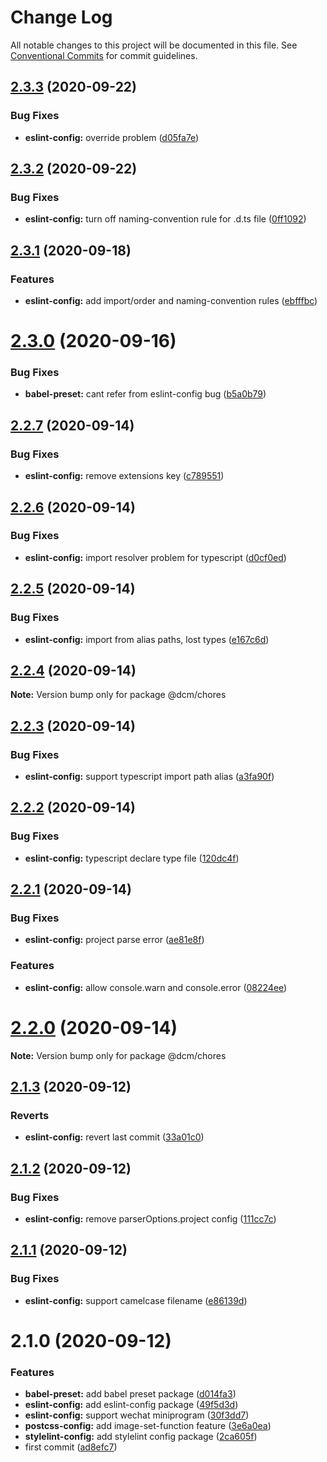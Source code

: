 # Change Log

All notable changes to this project will be documented in this file.
See [Conventional Commits](https://conventionalcommits.org) for commit guidelines.

## [2.3.3](https://github.com/dcmhub/chores/compare/v2.3.2...v2.3.3) (2020-09-22)


### Bug Fixes

* **eslint-config:** override problem ([d05fa7e](https://github.com/dcmhub/chores/commit/d05fa7ebbd454caeeeeb47167a39d92f9e7877c9))





## [2.3.2](https://github.com/dcmhub/chores/compare/v2.3.1...v2.3.2) (2020-09-22)


### Bug Fixes

* **eslint-config:** turn off naming-convention rule for .d.ts file ([0ff1092](https://github.com/dcmhub/chores/commit/0ff10921d83a3042a7dac6e7fbc6784f6f110c48))





## [2.3.1](https://github.com/dcmhub/chores/compare/v2.3.0...v2.3.1) (2020-09-18)


### Features

* **eslint-config:** add import/order and naming-convention rules ([ebfffbc](https://github.com/dcmhub/chores/commit/ebfffbc01752056523b18f3bc5fcb4806eb88d58))





# [2.3.0](https://github.com/dcmhub/chores/compare/v2.2.7...v2.3.0) (2020-09-16)


### Bug Fixes

* **babel-preset:** cant refer from eslint-config bug ([b5a0b79](https://github.com/dcmhub/chores/commit/b5a0b797d5ff48a9af0ec70301cba60cc20bfaf1))





## [2.2.7](https://github.com/dcmhub/chores/compare/v2.2.6...v2.2.7) (2020-09-14)


### Bug Fixes

* **eslint-config:** remove extensions key ([c789551](https://github.com/dcmhub/chores/commit/c789551ab028df9c8d6eeccc879ddf8ca303498f))





## [2.2.6](https://github.com/dcmhub/chores/compare/v2.2.5...v2.2.6) (2020-09-14)


### Bug Fixes

* **eslint-config:** import resolver problem for typescript ([d0cf0ed](https://github.com/dcmhub/chores/commit/d0cf0ed2771b25e16962de8b44ac2e2ccd786d5e))





## [2.2.5](https://github.com/dcmhub/chores/compare/v2.2.4...v2.2.5) (2020-09-14)


### Bug Fixes

* **eslint-config:** import from alias paths, lost types ([e167c6d](https://github.com/dcmhub/chores/commit/e167c6d7fdabc5945610a2b18737a448ed55c49e))





## [2.2.4](https://github.com/dcmhub/chores/compare/v2.2.3...v2.2.4) (2020-09-14)

**Note:** Version bump only for package @dcm/chores





## [2.2.3](https://github.com/dcmhub/chores/compare/v2.2.2...v2.2.3) (2020-09-14)


### Bug Fixes

* **eslint-config:** support typescript import path alias ([a3fa90f](https://github.com/dcmhub/chores/commit/a3fa90f468cfa73227c5f3b2b3bf8e90ea5d572f))





## [2.2.2](https://github.com/dcmhub/chores/compare/v2.2.1...v2.2.2) (2020-09-14)


### Bug Fixes

* **eslint-config:** typescript declare type file ([120dc4f](https://github.com/dcmhub/chores/commit/120dc4f643a34d1cff1d7594be0220152100c225))





## [2.2.1](https://github.com/dcmhub/chores/compare/v2.2.0...v2.2.1) (2020-09-14)


### Bug Fixes

* **eslint-config:** project parse error ([ae81e8f](https://github.com/dcmhub/chores/commit/ae81e8f46850f6563d51567281ed4df8815d5009))


### Features

* **eslint-config:** allow console.warn and console.error ([08224ee](https://github.com/dcmhub/chores/commit/08224ee32f6f7ec26d5e549f516d0c22fbc53a9f))





# [2.2.0](https://github.com/dcmhub/chores/compare/v2.1.3...v2.2.0) (2020-09-14)

**Note:** Version bump only for package @dcm/chores





## [2.1.3](https://github.com/dcmhub/chores/compare/v2.1.2...v2.1.3) (2020-09-12)


### Reverts

* **eslint-config:** revert last commit ([33a01c0](https://github.com/dcmhub/chores/commit/33a01c0df0502f2ea04681ea8566c0056ccdc630))





## [2.1.2](https://github.com/dcmhub/chores/compare/v2.1.1...v2.1.2) (2020-09-12)


### Bug Fixes

* **eslint-config:** remove parserOptions.project config ([111cc7c](https://github.com/dcmhub/chores/commit/111cc7cf54f8338d36eeec143eb32d8ccd796597))





## [2.1.1](https://github.com/dcmhub/chores/compare/v2.1.0...v2.1.1) (2020-09-12)


### Bug Fixes

* **eslint-config:** support camelcase filename ([e86139d](https://github.com/dcmhub/chores/commit/e86139dfdf2f22e6c6df2b894645bd256464cb8b))





# 2.1.0 (2020-09-12)


### Features

* **babel-preset:** add babel preset package ([d014fa3](https://github.com/dcmhub/chores/commit/d014fa35e8304e368f78acb0a115ccc20ea14544))
* **eslint-config:** add eslint-config package ([49f5d3d](https://github.com/dcmhub/chores/commit/49f5d3d0fdea163162fee83f0b89a5eeee9b7744))
* **eslint-config:** support wechat miniprogram ([30f3dd7](https://github.com/dcmhub/chores/commit/30f3dd7bbfc07b529357792a3e9071d90caf9eea))
* **postcss-config:** add image-set-function feature ([3e6a0ea](https://github.com/dcmhub/chores/commit/3e6a0ea951f7570196494b1fb61f8ff0994e6c3e))
* **stylelint-config:** add stylelint config package ([2ca605f](https://github.com/dcmhub/chores/commit/2ca605f93f6e7e24ee171dccc5f82708020fee6e))
* first commit ([ad8efc7](https://github.com/dcmhub/chores/commit/ad8efc74cd80d6d699e7210bc9088ecc1e3baa2a))
